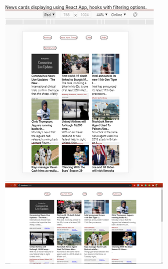 News cards displaying using React App, hooks with filtering options.
<img src="/Tab_newsapp.PNG">
<img src="/PC_newsapp.PNG">

